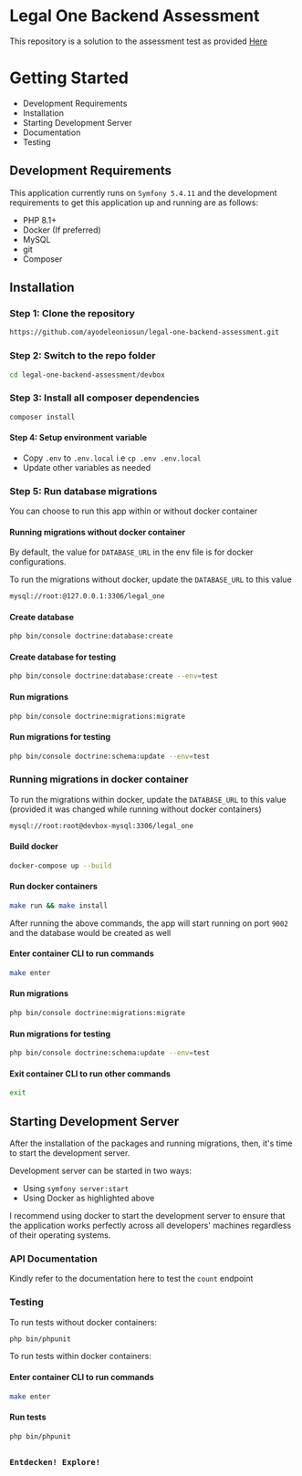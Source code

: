 # Legal One Backend Assessment

This repository is a solution to the assessment test as provided [Here](/devbox/resources/.assessment.md)

# Getting Started

* Development Requirements
* Installation
* Starting Development Server
* Documentation
* Testing

## Development Requirements

This application currently runs on `Symfony 5.4.11` and the development requirements to get this application up and
running are as follows:

* PHP 8.1+
* Docker (If preferred)
* MySQL
* git
* Composer

## Installation

### Step 1: Clone the repository

```bash
https://github.com/ayodeleoniosun/legal-one-backend-assessment.git
```

### Step 2: Switch to the repo folder

```bash
cd legal-one-backend-assessment/devbox
```

### Step 3: Install all composer dependencies

```bash
composer install
```

#### Step 4: Setup environment variable

- Copy `.env` to `.env.local` i.e `cp .env .env.local`
- Update other variables as needed

### Step 5: Run database migrations

You can choose to run this app within or without docker container

#### Running migrations without docker container

By default, the value for `DATABASE_URL`  in the env file is for docker configurations.

To run the migrations without docker, update the `DATABASE_URL` to this value

```bash
mysql://root:@127.0.0.1:3306/legal_one
``` 

#### Create database

```bash
php bin/console doctrine:database:create 
``` 

#### Create database for testing

```bash
php bin/console doctrine:database:create --env=test 
``` 

#### Run migrations

```bash
php bin/console doctrine:migrations:migrate
``` 

#### Run migrations for testing

```bash
php bin/console doctrine:schema:update --env=test
``` 

###                                

### Running migrations in docker container

To run the migrations within docker, update the `DATABASE_URL` to this value (provided it was changed while running
without docker containers)

```bash
mysql://root:root@devbox-mysql:3306/legal_one
``` 

#### Build docker

```bash
docker-compose up --build
``` 

#### Run docker containers

```bash
make run && make install
``` 

After running the above commands, the app will start running on port `9002` and the database would be created as well

#### Enter container CLI to run commands

```bash
make enter
``` 

#### Run migrations

```bash
php bin/console doctrine:migrations:migrate
``` 

#### Run migrations for testing

```bash
php bin/console doctrine:schema:update --env=test
``` 

#### Exit container CLI to run other commands

```bash
exit
``` 

## Starting Development Server

After the installation of the packages and running migrations, then, it's time to start the development server.

Development server can be started in two ways:

* Using ```symfony server:start```
* Using Docker as highlighted above

I recommend using docker to start the development server to ensure that the application works perfectly across all
developers' machines regardless of their operating systems.

### API Documentation

Kindly refer to the documentation here to test the `count` endpoint

### Testing

To run tests without docker containers:

```bash
php bin/phpunit
```

To run tests within docker containers:

#### Enter container CLI to run commands

```bash
make enter
``` 

#### Run tests

```bash
php bin/phpunit
```

##

### `Entdecken! Explore!`